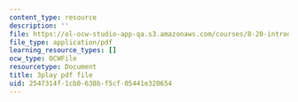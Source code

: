 ```yaml
---
content_type: resource
description: ''
file: https://ol-ocw-studio-app-qa.s3.amazonaws.com/courses/8-20-introduction-to-special-relativity-january-iap-2021/2547314f1cb0638bf5cf05441e320654_o-CZeUT_Ud4.pdf
file_type: application/pdf
learning_resource_types: []
ocw_type: OCWFile
resourcetype: Document
title: 3play pdf file
uid: 2547314f-1cb0-638b-f5cf-05441e320654
---
```

